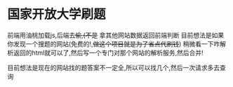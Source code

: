# 国家开放大学刷题

前端用油桃加载js,后端去~~偷,(不是~~ 拿其他网站数据返回前端判断
目前想法是如果你发现一个搜题的网站(免费的!,~~做这个项目就是为了省点代刷钱~~)
稍微看一下咋解析返回的html就可以了,然后写一个专门对那个网站的解析服务,然后合并!

目前想法是现在的网站找的题答案不一定全,所以可以找几个,然后一次请求多去查询
